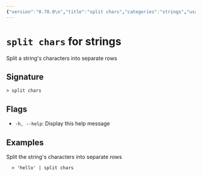 ```yaml
---
{"version":"0.70.0\n","title":"split chars","categories":"strings","usage":"Split a string's characters into separate rows\n"}
---
```

<!-- THIS FILE IS GENERATED BY update_book_commands.cjs USING NUSHELL'S HELP COMMANDS.
REFRAIN FROM EDITING IT MANUALLY.-->
# <code>split chars</code> for strings

<div class='command-title'>Split a string's characters into separate rows</div>

## Signature

```> split chars```

## Flags

 * ```-h, --help```: Display this help message
## Examples

  Split the string's characters into separate rows
```shell
  > 'hello' | split chars
```


